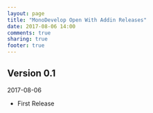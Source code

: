 ```yaml
---
layout: page
title: "MonoDevelop Open With Addin Releases"
date: 2017-08-06 14:00
comments: true
sharing: true
footer: true
---
```


## Version 0.1

2017-08-06

 * First Release
 